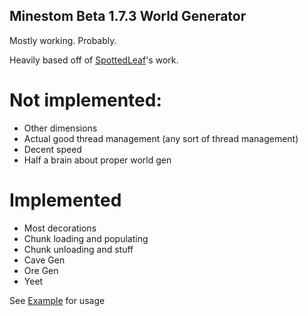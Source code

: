 ## Minestom Beta 1.7.3 World Generator
Mostly working. Probably.

Heavily based off of [SpottedLeaf](https://github.com/Spottedleaf/OldGenerator)'s work.

# Not implemented:
- Other dimensions
- Actual good thread management (any sort of thread management)
- Decent speed
- Half a brain about proper world gen

# Implemented
- Most decorations
- Chunk loading and populating
- Chunk unloading and stuff
- Cave Gen
- Ore Gen
- Yeet


See [Example](https://github.com/RealGatt/Minestom173WorldGen/blob/master/src/main/java/space/gatt/minestom173worldgen/Example.java) for usage
